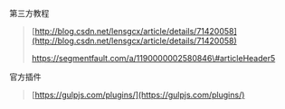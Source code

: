 第三方教程

> [http://blog.csdn.net/lensgcx/article/details/71420058](http://blog.csdn.net/lensgcx/article/details/71420058)
>
> https://segmentfault.com/a/1190000002580846\#articleHeader5

官方插件

> [https://gulpjs.com/plugins/](https://gulpjs.com/plugins/)



